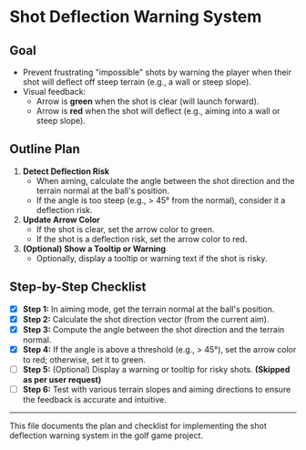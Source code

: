 # Shot Deflection Warning System

## Goal
- Prevent frustrating "impossible" shots by warning the player when their shot will deflect off steep terrain (e.g., a wall or steep slope).
- Visual feedback:
  - Arrow is **green** when the shot is clear (will launch forward).
  - Arrow is **red** when the shot will deflect (e.g., aiming into a wall or steep slope).

## Outline Plan

1. **Detect Deflection Risk**
   - When aiming, calculate the angle between the shot direction and the terrain normal at the ball's position.
   - If the angle is too steep (e.g., > 45° from the normal), consider it a deflection risk.
2. **Update Arrow Color**
   - If the shot is clear, set the arrow color to green.
   - If the shot is a deflection risk, set the arrow color to red.
3. **(Optional) Show a Tooltip or Warning**
   - Optionally, display a tooltip or warning text if the shot is risky.

## Step-by-Step Checklist

- [x] **Step 1:** In aiming mode, get the terrain normal at the ball's position.
- [x] **Step 2:** Calculate the shot direction vector (from the current aim).
- [x] **Step 3:** Compute the angle between the shot direction and the terrain normal.
- [x] **Step 4:** If the angle is above a threshold (e.g., > 45°), set the arrow color to red; otherwise, set it to green.
- [ ] **Step 5:** (Optional) Display a warning or tooltip for risky shots. **(Skipped as per user request)**
- [ ] **Step 6:** Test with various terrain slopes and aiming directions to ensure the feedback is accurate and intuitive.

---

This file documents the plan and checklist for implementing the shot deflection warning system in the golf game project. 